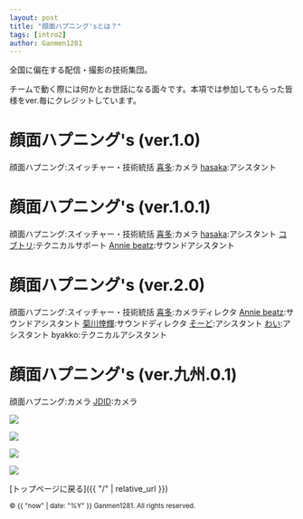 ```yaml
---
layout: post
title: "顔面ハプニング'sとは？"
tags: [intro2]
author: Ganmen1281
---
```


全国に偏在する配信・撮影の技術集団。

チームで動く際には何かとお世話になる面々です。本項では参加してもらった皆様をver.毎にクレジットしています。

# 顔面ハプニング's (ver.1.0)
顔面ハプニング:スイッチャー・技術統括
[喜多]:カメラ
[hasaka]:アシスタント

# 顔面ハプニング's (ver.1.0.1)
顔面ハプニング:スイッチャー・技術統括
[喜多]:カメラ
[hasaka]:アシスタント
[コブトリ]:テクニカルサポート
[Annie beatz]:サウンドアシスタント

# 顔面ハプニング's (ver.2.0)
顔面ハプニング:スイッチャー・技術統括
[喜多]:カメラディレクタ
[Annie beatz]:サウンドアシスタント
[菊川倖輝]:サウンドディレクタ
[そーど]:アシスタント
[わい]:アシスタント
byakko:テクニカルアシスタント

# 顔面ハプニング's (ver.九州.0.1)
顔面ハプニング:カメラ
[JDID]:カメラ

![]({{site.baseurl}}/assets/img/ganmens.jpg)

![]({{site.baseurl}}/assets/img/ganmens2.jpg)

![]({{site.baseurl}}/assets/img/ganmens3.jpg)

![]({{site.baseurl}}/assets/img/ganmens4.jpg)

 [トップページに戻る]({{ "/" | relative_url }})

 [喜多]: https://m.youtube.com/@紀淡海峡/videos?fbclid=PAQ0xDSwL1INZleHRuA2FlbQIxMAABp0CFIxDmtYZrmKCvueG2LfZ16Swg1o8OjSXJNDp6zACmdAy6wmp2zaZohFoC_aem_eKzHv--5e-83c65KlqszIQ
 [hasaka]: https://x.com/fasaka_2
 [Annie beatz]: https://x.com/Annie_beatz
[コブトリ]: https://x.com/mellorine062
[菊川倖輝]: https://www.instagram.com/k5i2u2a2o?igsh=Y3Nqa3Z6cTNoamR0
[そーど]: https://x.com/sword_aiueo0917
[わい]: https://x.com/wauwauw_au
[JDID]: https://www.instagram.com/jdid_.66?igsh=eTExaG5yaG5yejIw

<p><small>&copy; {{ "now" | date: "%Y" }} Ganmen1281. All rights reserved.</small></p>